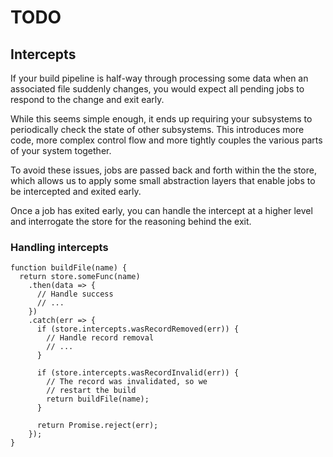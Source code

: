 TODO
====

Intercepts
----------

If your build pipeline is half-way through processing some data when an
associated file suddenly changes, you would expect all pending jobs to respond
to the change and exit early.

While this seems simple enough, it ends up requiring your subsystems to
periodically check the state of other subsystems. This introduces more code,
more complex control flow and more tightly couples the various parts of your
system together.

To avoid these issues, jobs are passed back and forth within the the store,
which allows us to apply some small abstraction layers that enable jobs to be
intercepted and exited early.

Once a job has exited early, you can handle the intercept at a higher level and
interrogate the store for the reasoning behind the exit.


### Handling intercepts

```
function buildFile(name) {
  return store.someFunc(name)
    .then(data => {
      // Handle success
      // ...
    })
    .catch(err => {
      if (store.intercepts.wasRecordRemoved(err)) {
        // Handle record removal
        // ...
      }

      if (store.intercepts.wasRecordInvalid(err)) {
        // The record was invalidated, so we
        // restart the build
        return buildFile(name);
      }

      return Promise.reject(err);
    });
}
```